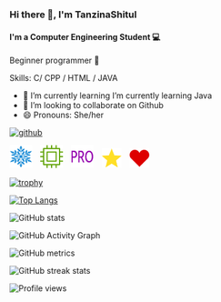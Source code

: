 ### Hi there 👋, I'm TanzinaShitul
#### I'm a Computer Engineering Student 💻
Beginner programmer 🌱

Skills: C/ CPP / HTML / JAVA

- 🌱 I’m currently learning  I’m currently learning Java 
- 👯 I’m looking to collaborate on Github 
- 😄 Pronouns: She/her 


[<img src='https://cdn.jsdelivr.net/npm/simple-icons@3.0.1/icons/github.svg' alt='github' height='40'>](https://github.com/TanzinaShitul)  

<a href='https://archiveprogram.github.com/'><img src='https://raw.githubusercontent.com/acervenky/animated-github-badges/master/assets/acbadge.gif' width='40' height='40'></a> <a href='https://docs.github.com/en/developers'><img src='https://raw.githubusercontent.com/acervenky/animated-github-badges/master/assets/devbadge.gif' width='40' height='40'></a> <a href='https://github.com/pricing'><img src='https://raw.githubusercontent.com/acervenky/animated-github-badges/master/assets/pro.gif' width='40' height='40'></a> <a href='https://stars.github.com/'><img src='https://raw.githubusercontent.com/acervenky/animated-github-badges/master/assets/starbadge.gif' width='35' height='35'></a> <a href='https://docs.github.com/en/github/supporting-the-open-source-community-with-github-sponsors'><img src='https://raw.githubusercontent.com/acervenky/animated-github-badges/master/assets/sponsorbadge.gif' width='35' height='35'></a> 

[![trophy](https://github-profile-trophy.vercel.app/?username=TanzinaShitul)](https://github.com/ryo-ma/github-profile-trophy)

[![Top Langs](https://github-readme-stats.vercel.app/api/top-langs/?username=TanzinaShitul)](https://github.com/anuraghazra/github-readme-stats)

![GitHub stats](https://github-readme-stats.vercel.app/api?username=TanzinaShitul&show_icons=true&count_private=true)  

![GitHub Activity Graph](https://activity-graph.herokuapp.com/graph?username=TanzinaShitul)  

![GitHub metrics](https://metrics.lecoq.io/TanzinaShitul)  

![GitHub streak stats](https://github-readme-streak-stats.herokuapp.com/?user=TanzinaShitul)  

![Profile views](https://gpvc.arturio.dev/TanzinaShitul)  
